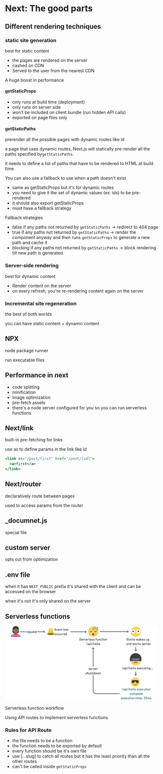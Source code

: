 # Next: The good parts

## Different rendering techniques

### static site generation

best for static content

- the pages are rendered on the server
- cashed on CDN
- Served to the user from the nearest CDN

A huge boost in performance

#### getStaticProps

- only runs at build time (deployment)
- only runs on server side
- won't be included on client bundle (run hidden API calls)
- exported on page files only

#### getStaticPaths

prerender all the possible pages with dynamic routes like id

a page that uses dynamic routes, Next.js will statically pre-render all the paths specified by`getStaticPaths`.

it needs to define a list of paths that have to be rendered to HTML at build time.

You can also use a fallback to use when a path doesn't exist

- same as getStaticProps but it's for dynamic routes
- you need to give it the set of dynamic values (ex: ids) to be pre-rendered
- it should also export getStaticProps
- must have a fallback strategy

Fallback strategies

- false
  if any paths not returned by `getStaticPaths` → redirect to 404 page
- true
  if any paths not returned by `getStaticPaths` → render the component anyway and then runs `getStaticProps` to generate a new path and cache it
- blocking
  if any paths not returned by `getStaticPaths` → block rendering till new path is generated

### Server-side rendering

best for dynamic content

- Render content on the server
- on every refresh, you're re-rendering content again on the server

### Incremental site regeneration

the best of both worlds

you can have static content + dynamic content

## NPX

node package runner

run executable files

## Performance in next

- code splitting
- minification
- Image optimization
- pre-fetch assets
- there's a node server configured for you so you can run serverless functions

## Next/link

built-in pre-fetching for links

use as to define params in the link like id

```jsx
<link as="/post/first" href="/post/[id]">
  <a>first</a>
</link>
```

## Next/router

declaratively route between pages

used to access params from the router

## \_documnet.js

special file

## custom server

opts out from optimization

## .env file

when it has `NEXT_PUBLIC` prefix it's shared with the client and can be accessed on the browser

when it's not it's only shared on the server

## Serverless functions

![Serverless function workflow](images/serverless.png)

Serverless function workflow

Using API routes to implement serverless functions

### Rules for API Route

- the file needs to be a function
- the function needs to be exported by default
- every function should be it's own file
- use […slug] to catch all routes but it has the least priority than all the other routes
- can't be called inside `getStaticProps`
